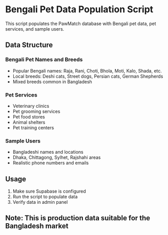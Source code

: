 # Bengali Pet Data Population Script

This script populates the PawMatch database with Bengali pet data, pet services, and sample users.

## Data Structure

### Bengali Pet Names and Breeds
- Popular Bengali names: Raja, Rani, Choti, Bhola, Moti, Kalo, Shada, etc.
- Local breeds: Deshi cats, Street dogs, Persian cats, German Shepherds
- Mixed breeds common in Bangladesh

### Pet Services
- Veterinary clinics
- Pet grooming services  
- Pet food stores
- Animal shelters
- Pet training centers

### Sample Users
- Bangladeshi names and locations
- Dhaka, Chittagong, Sylhet, Rajshahi areas
- Realistic phone numbers and emails

## Usage

1. Make sure Supabase is configured
2. Run the script to populate data
3. Verify data in admin panel

## Note: This is production data suitable for the Bangladesh market
